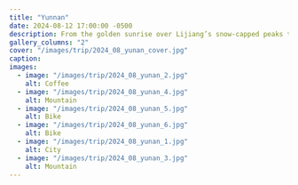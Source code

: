 ```yaml
---
title: "Yunnan"
date: 2024-08-12 17:00:00 -0500
description: From the golden sunrise over Lijiang’s snow-capped peaks to the serene embrace of Cangshan and Erhai in Dali.
gallery_columns: "2"
cover: "/images/trip/2024_08_yunan_cover.jpg"
caption: 
images:
  - image: "/images/trip/2024_08_yunan_2.jpg"
    alt: Coffee
  - image: "/images/trip/2024_08_yunan_4.jpg"
    alt: Mountain
  - image: "/images/trip/2024_08_yunan_5.jpg"
    alt: Bike
  - image: "/images/trip/2024_08_yunan_6.jpg"
    alt: Bike
  - image: "/images/trip/2024_08_yunan_1.jpg"
    alt: City
  - image: "/images/trip/2024_08_yunan_3.jpg"
    alt: Mountain
---
```

